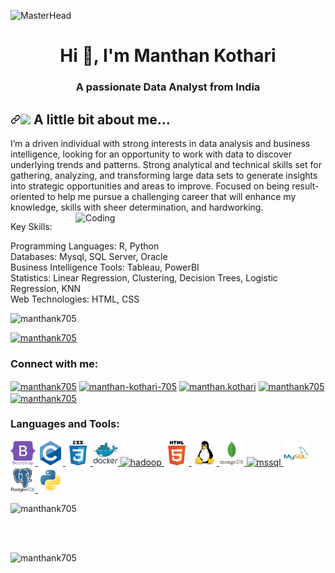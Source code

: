 


![MasterHead](https://lh3.googleusercontent.com/EV7FuquiX3jSjfK53f_RD3d98Yxsb39S_TiihS2Od4cTT3EAhaWjd9CtOv3FiRZ_RCG_Wv0mbFSiLzj2ZkhIVgdt5ad8W5hpFJKF0OC-efzuLc2mMxXKby0gYMH1n5XG_pLCsJ9kCQ=w2400)




<h1 align="center">Hi 👋, I'm Manthan Kothari</h1> <h3 align="center">A passionate Data Analyst from India</h3> <h2 dir="auto"><a id="user-content--a-little-bit-about-me" class="anchor" aria-hidden="true" href="#-a-little-bit-about-me"><svg class="octicon octicon-link" viewBox="0 0 16 16" version="1.1" width="16" height="16" aria-hidden="true"><path fill-rule="evenodd" d="M7.775 3.275a.75.75 0 001.06 1.06l1.25-1.25a2 2 0 112.83 2.83l-2.5 2.5a2 2 0 01-2.83 0 .75.75 0 00-1.06 1.06 3.5 3.5 0 004.95 0l2.5-2.5a3.5 3.5 0 00-4.95-4.95l-1.25 1.25zm-4.69 9.64a2 2 0 010-2.83l2.5-2.5a2 2 0 012.83 0 .75.75 0 001.06-1.06 3.5 3.5 0 00-4.95 0l-2.5 2.5a3.5 3.5 0 004.95 4.95l1.25-1.25a.75.75 0 00-1.06-1.06l-1.25 1.25a2 2 0 01-2.83 0z"></path></svg></a><a target="_blank" rel="noopener noreferrer" href="https://camo.githubusercontent.com/c08607fb686f358bf05f9960cd6307035509e66412acf40820b249aaba276d6f/68747470733a2f2f6d656469612e67697068792e636f6d2f6d656469612f7962536d594d6f58514c585669766976614b2f67697068792e676966"><img src="https://camo.githubusercontent.com/c08607fb686f358bf05f9960cd6307035509e66412acf40820b249aaba276d6f/68747470733a2f2f6d656469612e67697068792e636f6d2f6d656469612f7962536d594d6f58514c585669766976614b2f67697068792e676966" width="80" data-canonical-src="https://media.giphy.com/media/ybSmYMoXQLXVivivaK/giphy.gif" style="max-width: 100%;"></a> A little bit about me...</h2> <p dir="auto">I’m a driven individual with strong interests in data analysis and business intelligence, looking for an opportunity to work with data to discover underlying trends and patterns. Strong analytical and technical skills set for gathering, analyzing, and transforming large data sets to generate insights into strategic opportunities and areas to improve. Focused on being result-oriented to help me pursue a challenging career that will enhance my knowledge, skills with sheer determination, and hardworking. <br>
  
 <img align="right" alt="Coding" width="400" src="https://camo.githubusercontent.com/683e2187241c641430216c864ce93fc5a0e0dfb232c5a01d1c54b54d63aa8cb2/68747470733a2f2f63646e2e6472696262626c652e636f6d2f75736572732f313136323037372f73637265656e73686f74732f333834383931342f70726f6772616d6d65722e676966">

Key Skills:<br>

Programming Languages: R, Python <br>
Databases: Mysql, SQL Server, Oracle <br>
Business Intelligence Tools: Tableau, PowerBI <br>
Statistics: Linear Regression, Clustering, Decision Trees, Logistic Regression, KNN <br>
Web Technologies: HTML, CSS <br> </p> 



<p align="left"> <img src="https://komarev.com/ghpvc/?username=manthank705&label=Profile%20views&color=0e75b6&style=flat" alt="manthank705" /> </p>

<p align="left"> <a href="https://twitter.com/manthank705" target="blank"><img src="https://img.shields.io/twitter/follow/manthank705?logo=twitter&style=for-the-badge" alt="manthank705" /></a> </p>

<h3 align="left">Connect with me:</h3>
<p align="left">
<a href="https://twitter.com/manthank705" target="blank"><img align="center" src="https://raw.githubusercontent.com/rahuldkjain/github-profile-readme-generator/master/src/images/icons/Social/twitter.svg" alt="manthank705" height="30" width="40" /></a>
<a href="https://linkedin.com/in/manthan-kothari-705" target="blank"><img align="center" src="https://raw.githubusercontent.com/rahuldkjain/github-profile-readme-generator/master/src/images/icons/Social/linked-in-alt.svg" alt="manthan-kothari-705" height="30" width="40" /></a>
<a href="https://instagram.com/manthan.kothari" target="blank"><img align="center" src="https://raw.githubusercontent.com/rahuldkjain/github-profile-readme-generator/master/src/images/icons/Social/instagram.svg" alt="manthan.kothari" height="30" width="40" /></a>
<a href="https://www.hackerrank.com/manthank705" target="blank"><img align="center" src="https://raw.githubusercontent.com/rahuldkjain/github-profile-readme-generator/master/src/images/icons/Social/hackerrank.svg" alt="manthank705" height="30" width="40" /></a>
<a href="https://www.leetcode.com/manthank705" target="blank"><img align="center" src="https://raw.githubusercontent.com/rahuldkjain/github-profile-readme-generator/master/src/images/icons/Social/leet-code.svg" alt="manthank705" height="30" width="40" /></a>
</p>

<h3 align="left">Languages and Tools:</h3>

<p align="left"> <a href="https://getbootstrap.com" target="_blank" rel="noreferrer"> <img src="https://raw.githubusercontent.com/devicons/devicon/master/icons/bootstrap/bootstrap-plain-wordmark.svg" alt="bootstrap" width="40" height="40"/> </a> <a href="https://www.cprogramming.com/" target="_blank" rel="noreferrer"> <img src="https://raw.githubusercontent.com/devicons/devicon/master/icons/c/c-original.svg" alt="c" width="40" height="40"/> </a> <a href="https://www.w3schools.com/css/" target="_blank" rel="noreferrer"> <img src="https://raw.githubusercontent.com/devicons/devicon/master/icons/css3/css3-original-wordmark.svg" alt="css3" width="40" height="40"/> </a> <a href="https://www.docker.com/" target="_blank" rel="noreferrer"> <img src="https://raw.githubusercontent.com/devicons/devicon/master/icons/docker/docker-original-wordmark.svg" alt="docker" width="40" height="40"/> </a> <a href="https://hadoop.apache.org/" target="_blank" rel="noreferrer"> <img src="https://www.vectorlogo.zone/logos/apache_hadoop/apache_hadoop-icon.svg" alt="hadoop" width="40" height="40"/> </a> <a href="https://www.w3.org/html/" target="_blank" rel="noreferrer"> <img src="https://raw.githubusercontent.com/devicons/devicon/master/icons/html5/html5-original-wordmark.svg" alt="html5" width="40" height="40"/> </a> <a href="https://www.linux.org/" target="_blank" rel="noreferrer"> <img src="https://raw.githubusercontent.com/devicons/devicon/master/icons/linux/linux-original.svg" alt="linux" width="40" height="40"/> </a> <a href="https://www.mongodb.com/" target="_blank" rel="noreferrer"> <img src="https://raw.githubusercontent.com/devicons/devicon/master/icons/mongodb/mongodb-original-wordmark.svg" alt="mongodb" width="40" height="40"/> </a> <a href="https://www.microsoft.com/en-us/sql-server" target="_blank" rel="noreferrer"> <img src="https://www.svgrepo.com/show/303229/microsoft-sql-server-logo.svg" alt="mssql" width="40" height="40"/> </a> <a href="https://www.mysql.com/" target="_blank" rel="noreferrer"> <img src="https://raw.githubusercontent.com/devicons/devicon/master/icons/mysql/mysql-original-wordmark.svg" alt="mysql" width="40" height="40"/> </a> <a href="https://www.postgresql.org" target="_blank" rel="noreferrer"> <img src="https://raw.githubusercontent.com/devicons/devicon/master/icons/postgresql/postgresql-original-wordmark.svg" alt="postgresql" width="40" height="40"/> </a> <a href="https://www.python.org" target="_blank" rel="noreferrer"> <img src="https://raw.githubusercontent.com/devicons/devicon/master/icons/python/python-original.svg" alt="python" width="40" height="40"/> </a> </p>


<p dir="auto">&nbsp;<img align="left" src="https://github-readme-stats.vercel.app/api?username=manthank705&show_icons=true&locale=en" alt="manthank705" /></p> <br> <br>


<p><img align="left" src="https://github-readme-streak-stats.herokuapp.com/?user=manthank705&" alt="manthank705" /></p>
